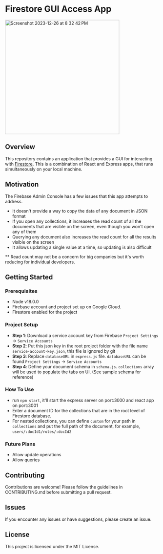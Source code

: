 # Firestore GUI Access App

<img width="374" alt="Screenshot 2023-12-26 at 8 32 42 PM" src="https://github.com/ranjan-malav/firestore-admin-gui/assets/19403844/09469ea1-1d10-46d8-8dbb-bd187fd8c432">

## Overview

This repository contains an application that provides a GUI for interacting with [Firestore](https://firebase.google.com/docs/firestore).
This is a combination of React and Express apps, that runs simultaneously on your local machine.

## Motivation

The Firebase Admin Console has a few issues that this app attempts to address.
- It doesn't provide a way to copy the data of any document in JSON format
- If you open any collections, it increases the read count of all the documents that are visible on the screen, even though you won't open any of them
- Querying any document also increases the read count for all the results visible on the screen
- It allows updating a single value at a time, so updating is also difficult

** Read count may not be a concern for big companies but it's worth reducing for individual developers.

## Getting Started

### Prerequisites

- Node v18.0.0
- Firebase account and project set up on Google Cloud.
- Firestore enabled for the project

### Project Setup

- **Step 1**: Download a service account key from Firebase `Project Settings` -> `Service Accounts`
- **Step 2**: Put this json key in the root project folder with the file name `service-account-key.json`, this file is ignored by git
- **Step 3**: Replace `databaseURL` in `express.js` file. `databaseURL` can be found `Project Settings` -> `Service Accounts`
- **Step 4**: Define your document schema in `schema.js`. `collections` array will be used to populate the tabs on UI. (See sample schema for reference)

### How To Use
- run `npm start`, it'll start the express server on port:3000 and react app on port:3001
- Enter a document ID for the collections that are in the root level of Firestore database.
- For nested collections, you can define `custom` for your path in `collections` and put the full path of the document, for example, `users/:docId1/roles/:docId2`

### Future Plans
- Allow update operations
- Allow queries

##  Contributing
Contributions are welcome! Please follow the guidelines in CONTRIBUTING.md before submitting a pull request.

## Issues
If you encounter any issues or have suggestions, please create an issue.

## License
This project is licensed under the MIT License.
